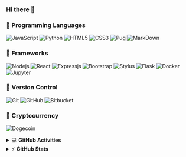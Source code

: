 ### Hi there 👋

### :closed_book: Programming Languages

![JavaScript](https://img.shields.io/badge/-JavaScript-%23F7DF1C?style=for-the-badge&logo=javascript&logoColor=white)
![Python](https://img.shields.io/badge/python%20-%2314354C.svg?&style=for-the-badge&logo=python&logoColor=white)
![HTML5](https://img.shields.io/badge/html5%20-%23E34F26.svg?&style=for-the-badge&logo=html5&logoColor=white)
![CSS3](https://img.shields.io/badge/css3%20-%231572B6.svg?&style=for-the-badge&logo=css3&logoColor=white)
![Pug](https://img.shields.io/badge/Pug-E3C29B?style=for-the-badge&logo=pug&logoColor=black)
![MarkDown](https://img.shields.io/badge/markdown-%23000000.svg?&style=for-the-badge&logo=markdown&logoColor=white)

### :orange_book: Frameworks
![Nodejs](https://img.shields.io/badge/node.js%20-%2343853D.svg?&style=for-the-badge&logo=node.js&logoColor=white)
![React](https://img.shields.io/badge/React-20232A?style=for-the-badge&logo=react&logoColor=61DAFB)
![Expressjs](https://img.shields.io/badge/express.js%20-%23404d59.svg?&style=for-the-badge&logo=express&logoColor=white)
![Bootstrap](https://img.shields.io/badge/bootstrap%20-%23563D7C.svg?&style=for-the-badge&logo=bootstrap&logoColor=white)
![Stylus](https://img.shields.io/badge/Stylus-333333?style=for-the-badge&logo=stylus&logoColor=white)
![Flask](https://img.shields.io/badge/flask%20-%23000.svg?&style=for-the-badge&logo=flask&logoColor=white)
![Docker](https://img.shields.io/badge/docker%20-%230db7ed.svg?&style=for-the-badge&logo=docker&logoColor=white)
![Jupyter](https://img.shields.io/badge/Jupyter%20-%23F37626.svg?&style=for-the-badge&logo=Jupyter&logoColor=white)

### :green_book: Version Control
![Git](https://img.shields.io/badge/git%20-%23F05033.svg?&style=for-the-badge&logo=git&logoColor=white)
![GitHub](https://img.shields.io/badge/github%20-%23121011.svg?&style=for-the-badge&logo=github&logoColor=white)
![Bitbucket](https://img.shields.io/badge/bitbucket%20-%230047B3.svg?&style=for-the-badge&logo=bitbucket&logoColor=white)

### :blue_book: Cryptocurrency
![Dogecoin](https://img.shields.io/badge/dogecoin-C2A633?style=for-the-badge&logo=dogecoin&logoColor=white)

<details>
    <summary>&#128187 <b>GitHub Activities</b></summary><br/>

<!--START_SECTION:waka-->
![Profile Views](http://img.shields.io/badge/Profile%20Views-366-blue)

![Lines of code](https://img.shields.io/badge/From%20Hello%20World%20I%27ve%20Written-831379%20lines%20of%20code-blue)

**I'm an Early 🐤** 

```text
🌞 Morning    61 commits     ███░░░░░░░░░░░░░░░░░░░░░░   11.66% 
🌆 Daytime    215 commits    ██████████░░░░░░░░░░░░░░░   41.11% 
🌃 Evening    199 commits    █████████░░░░░░░░░░░░░░░░   38.05% 
🌙 Night      48 commits     ██░░░░░░░░░░░░░░░░░░░░░░░   9.18%

```
📅 **I'm Most Productive on Thursday** 

```text
Monday       72 commits     ███░░░░░░░░░░░░░░░░░░░░░░   13.77% 
Tuesday      75 commits     ███░░░░░░░░░░░░░░░░░░░░░░   14.34% 
Wednesday    92 commits     ████░░░░░░░░░░░░░░░░░░░░░   17.59% 
Thursday     96 commits     ████░░░░░░░░░░░░░░░░░░░░░   18.36% 
Friday       59 commits     ██░░░░░░░░░░░░░░░░░░░░░░░   11.28% 
Saturday     77 commits     ███░░░░░░░░░░░░░░░░░░░░░░   14.72% 
Sunday       52 commits     ██░░░░░░░░░░░░░░░░░░░░░░░   9.94%

```
<!--END_SECTION:waka-->

</details>

<details>
    <summary>&#9889 <b>GitHub Stats</b></summary><br/>

![star6973's GitHub stats](https://github-readme-stats.vercel.app/api?username=star6973&show_icons=true&theme=prussian)
![Top Langs](https://github-readme-stats.vercel.app/api/top-langs/?username=star6973&layout=compact&hide=jupyter%20notebook,html,css,scss&langs_count=4&theme=prussian)
![Metrics](https://github.com/star6973/star6973/blob/main/github-metrics.svg)

</details>